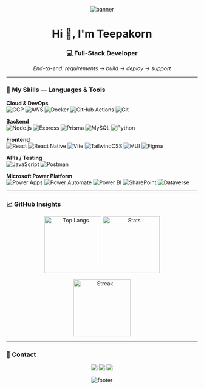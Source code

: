 <!-- ===== Header ===== -->
<p align="center">
  <img src="https://capsule-render.vercel.app/api?type=waving&color=0:00C6FF,100:0072FF&height=140&section=header&text=Teepakorn%20Sri-aree&fontColor=ffffff&fontSize=34&fontAlignY=35" alt="banner"/>
</p>

<h1 align="center">Hi 👋, I'm Teepakorn</h1>
<h3 align="center">💻 Full-Stack Developer</h3>
<p align="center"><em>End-to-end: requirements → build → deploy → support</em></p>

---

### 💼 My Skills — Languages & Tools
**Cloud & DevOps**  
![GCP](https://img.shields.io/badge/Google_Cloud-4285F4?style=for-the-badge&logo=googlecloud&logoColor=white) ![AWS](https://img.shields.io/badge/AWS-FF9900?style=for-the-badge&logo=amazonaws&logoColor=white) ![Docker](https://img.shields.io/badge/Docker-2496ED?style=for-the-badge&logo=docker&logoColor=white) ![GitHub Actions](https://img.shields.io/badge/GitHub_Actions-000?style=for-the-badge&logo=githubactions&logoColor=white) ![Git](https://img.shields.io/badge/Git-F05032?style=for-the-badge&logo=git&logoColor=white)

**Backend**  
![Node.js](https://img.shields.io/badge/Node.js-339933?style=for-the-badge&logo=node.js&logoColor=white) ![Express](https://img.shields.io/badge/Express-000?style=for-the-badge&logo=express&logoColor=white) ![Prisma](https://img.shields.io/badge/Prisma-2D3748?style=for-the-badge&logo=prisma&logoColor=white) ![MySQL](https://img.shields.io/badge/MySQL-4479A1?style=for-the-badge&logo=mysql&logoColor=white) ![Python](https://img.shields.io/badge/Python-3776AB?style=for-the-badge&logo=python&logoColor=white)

**Frontend**  
![React](https://img.shields.io/badge/React-20232A?style=for-the-badge&logo=react&logoColor=61DAFB) ![React Native](https://img.shields.io/badge/React_Native-20232A?style=for-the-badge&logo=react&logoColor=61DAFB) ![Vite](https://img.shields.io/badge/Vite-646CFF?style=for-the-badge&logo=vite&logoColor=FFD62E) ![TailwindCSS](https://img.shields.io/badge/Tailwind_CSS-38B2AC?style=for-the-badge&logo=tailwind-css&logoColor=white) ![MUI](https://img.shields.io/badge/MUI-007FFF?style=for-the-badge&logo=mui&logoColor=white) ![Figma](https://img.shields.io/badge/Figma-F24E1E?style=for-the-badge&logo=figma&logoColor=white)

**APIs / Testing**  
![JavaScript](https://img.shields.io/badge/JavaScript-F7DF1E?style=for-the-badge&logo=javascript&logoColor=000) ![Postman](https://img.shields.io/badge/Postman-FF6C37?style=for-the-badge&logo=postman&logoColor=white)

**Microsoft Power Platform**  
![Power Apps](https://img.shields.io/badge/Power_Apps-742774?style=for-the-badge&logo=powerapps&logoColor=white) ![Power Automate](https://img.shields.io/badge/Power_Automate-0066FF?style=for-the-badge&logo=powerautomate&logoColor=white) ![Power BI](https://img.shields.io/badge/Power_BI-F2C811?style=for-the-badge&logo=powerbi&logoColor=111) ![SharePoint](https://img.shields.io/badge/SharePoint-0078D4?style=for-the-badge&logo=microsoftsharepoint&logoColor=white) ![Dataverse](https://img.shields.io/badge/Dataverse-2D2D2D?style=for-the-badge&logo=microsoft&logoColor=white)

---

### 📈 GitHub Insights
<p align="center">
  <img src="https://github-readme-stats.vercel.app/api/top-langs?username=teepakornsri&show_icons=true&locale=en&layout=compact&theme=tokyonight" height="150" alt="Top Langs"/>
  <img src="https://github-readme-stats.vercel.app/api?username=teepakornsri&show_icons=true&locale=en&theme=tokyonight" height="150" alt="Stats"/>
</p>
<p align="center">
  <img src="https://github-readme-streak-stats.herokuapp.com/?user=teepakornsri&theme=tokyonight" height="150" alt="Streak"/>
</p>

---

### 🤝 Contact
<p align="center">
  <a href="mailto:your.email@example.com"><img src="https://img.shields.io/badge/Email-Write%20to%20me-0ea5e9?style=for-the-badge&logo=gmail&logoColor=white" /></a>
  <a href="https://www.linkedin.com/in/your-linkedin/"><img src="https://img.shields.io/badge/LinkedIn-Connect-0a66c2?style=for-the-badge&logo=linkedin&logoColor=white" /></a>
  <a href="https://your-portfolio.example.com/"><img src="https://img.shields.io/badge/Portfolio-See%20my%20work-8b5cf6?style=for-the-badge&logo=vercel&logoColor=white" /></a>
</p>

<p align="center">
  <img src="https://capsule-render.vercel.app/api?type=waving&color=0:0072FF,100:00C6FF&height=100&section=footer" alt="footer"/>
</p>
